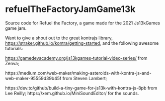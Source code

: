 # refuelTheFactoryJamGame13k
Source code for Refuel the Factory, a game made for the 2021 Js13kGames game jam.

Want to give a shout out to the great kontrajs library, https://straker.github.io/kontra/getting-started, and the following awesome tutorials:

https://gamedevacademy.org/js13kgames-tutorial-video-series/ from Zenva;
<p>https://medium.com/web-maker/making-asteroids-with-kontra-js-and-web-maker-95559d39b45f from Steven Lambert;</p>
https://dev.to/github/build-a-tiny-game-for-js13k-with-kontra-js-8pb from Lee Reilly;
https://xem.github.io/MiniSoundEditor/ for the sounds.



